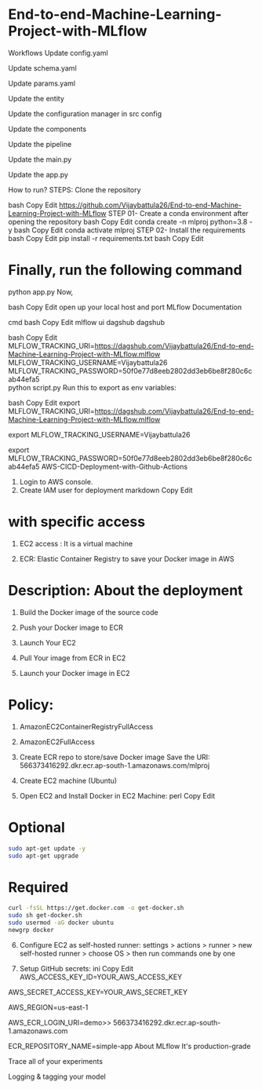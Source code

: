# End-to-end-Machine-Learning-Project-with-MLflow
Workflows
Update config.yaml

Update schema.yaml

Update params.yaml

Update the entity

Update the configuration manager in src config

Update the components

Update the pipeline

Update the main.py

Update the app.py

How to run?
STEPS:
Clone the repository

bash
Copy
Edit
https://github.com/Vijaybattula26/End-to-end-Machine-Learning-Project-with-MLflow
STEP 01- Create a conda environment after opening the repository
bash
Copy
Edit
conda create -n mlproj python=3.8 -y
bash
Copy
Edit
conda activate mlproj
STEP 02- Install the requirements
bash
Copy
Edit
pip install -r requirements.txt
bash
Copy
Edit
# Finally, run the following command
python app.py
Now,

bash
Copy
Edit
open up your local host and port
MLflow
Documentation

cmd
bash
Copy
Edit
mlflow ui
dagshub
dagshub

bash
Copy
Edit
MLFLOW_TRACKING_URI=https://dagshub.com/Vijaybattula26/End-to-end-Machine-Learning-Project-with-MLflow.mlflow \
MLFLOW_TRACKING_USERNAME=Vijaybattula26 \
MLFLOW_TRACKING_PASSWORD=50f0e77d8eeb2802dd3eb6be8f280c6cab44efa5 \
python script.py
Run this to export as env variables:

bash
Copy
Edit
export MLFLOW_TRACKING_URI=https://dagshub.com/Vijaybattula26/End-to-end-Machine-Learning-Project-with-MLflow.mlflow

export MLFLOW_TRACKING_USERNAME=Vijaybattula26 

export MLFLOW_TRACKING_PASSWORD=50f0e77d8eeb2802dd3eb6be8f280c6cab44efa5
AWS-CICD-Deployment-with-Github-Actions
1. Login to AWS console.
2. Create IAM user for deployment
markdown
Copy
Edit
# with specific access

1. EC2 access : It is a virtual machine

2. ECR: Elastic Container Registry to save your Docker image in AWS

# Description: About the deployment

1. Build the Docker image of the source code

2. Push your Docker image to ECR

3. Launch Your EC2

4. Pull Your image from ECR in EC2

5. Launch your Docker image in EC2

# Policy:

1. AmazonEC2ContainerRegistryFullAccess

2. AmazonEC2FullAccess
3. Create ECR repo to store/save Docker image
Save the URI: 566373416292.dkr.ecr.ap-south-1.amazonaws.com/mlproj

4. Create EC2 machine (Ubuntu)
5. Open EC2 and Install Docker in EC2 Machine:
perl
Copy
Edit
# Optional

```bash
sudo apt-get update -y
sudo apt-get upgrade
```

# Required

```bash
curl -fsSL https://get.docker.com -o get-docker.sh
sudo sh get-docker.sh
sudo usermod -aG docker ubuntu
newgrp docker
```
6. Configure EC2 as self-hosted runner:
settings > actions > runner > new self-hosted runner > choose OS > then run commands one by one

7. Setup GitHub secrets:
ini
Copy
Edit
AWS_ACCESS_KEY_ID=YOUR_AWS_ACCESS_KEY

AWS_SECRET_ACCESS_KEY=YOUR_AWS_SECRET_KEY

AWS_REGION=us-east-1

AWS_ECR_LOGIN_URI=demo>>  566373416292.dkr.ecr.ap-south-1.amazonaws.com

ECR_REPOSITORY_NAME=simple-app
About MLflow
It's production-grade

Trace all of your experiments

Logging & tagging your model
